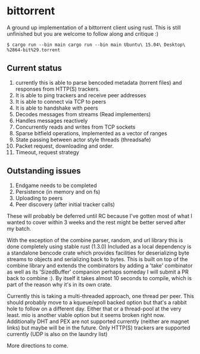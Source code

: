 # bittorrent

A ground up implementation of a bittorrent client using rust. This is still unfinished but you are welcome to follow along and critique :)

```
$ cargo run --bin main cargo run --bin main Ubuntu\ 15.04\ Desktop\ %2864-bit%29.torrent
```

## Current status
1. currently this is able to parse bencoded metadata (torrent files) and responses from HTTP(S) trackers.
2. It is able to ping trackers and receive peer addresses
3. It is able to connect via TCP to peers
4. It is able to handshake with peers
5. Decodes messages from streams (Read implementers)
6. Handles messages reactively
7. Concurrently reads and writes from TCP sockets
8. Sparse bitfield operations, implemented as a vector of ranges
9. State passing between actor style threads (threadsafe)
10. Packet request, downloading and order.
11. Timeout, request strategy

## Outstanding issues
1) Endgame needs to be completed
2) Persistence (in memory and on fs)
3) Uploading to peers
4) Peer discovery (after initial tracker calls)

These will probably be deferred until RC because I've gotten most of what I wanted to cover within 3 weeks and the rest might be better served after my batch.

With the exception of the combine parser, random, and url library this is done completely using stable rust (1.3.0)
Included as a local dependency is a standalone bencode crate which provides facilities for deserializing byte streams to objects and serializing back to bytes. This is built on top of the combine library and extends the combinators by adding a 'take' combinator as well as its 'SizedBuffer' companion perhaps someday I will submit a PR back to combine :). By itself it takes almost 10 seconds to compile, which is part of the reason why it's in its own crate.

Currently this is taking a multi-threaded approach, one thread per peer. This should probably move to a kqueue/epoll backed option but that's a rabbit hole to follow on a different day. Either that or a thread-pool at the very least. mio is another viable option but it seems broken right now.
Additionally DHT and PEX are not supported currently (neither are magnet links) but maybe will be in the future.
Only HTTP(S) trackers are supported currently (UDP is also on the laundry list)


More directions to come.
